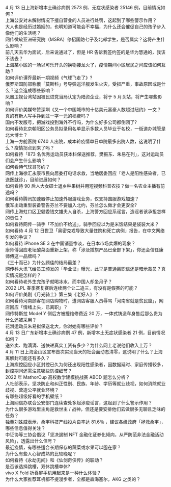 4 月 13 日上海新增本土确诊病例 2573 例、无症状感染者 25146 例，目前情况如何？  
上海公安对未解封情况下擅自营业的人员进行处罚，这起到了哪些警示作用？  
大人也是经历过婚姻的，也明知道可能会不幸福，为什么还会催促自己的孩子步入像他们的生活呢？  
网传微软亚洲研究院（MSRA）停招国防七子及北邮学生，是否属实？这将产生什么影响？  
前几天去华为面试，后来说通过了，但是 HR 告诉我签约签的是华为慧通的，我该不该去？  
上海某小区的一场以可乐开头的换物接龙火了，疫情期间小区居民之间应该如何互助？  
如何评价谭乔最新一期视频《气球飞走了》?  
俄罗斯国防部称俄「莫斯科」号导弹巡洋舰发生火灾，受损严重，事故原因或是什么？这会造成哪些影响？  
凤凰卫视台湾站因被民进党当局认定为陆资企业，将于 5 月关站，将产生哪些影响？  
如何评价美媒夸赞深圳《又一个中国城市的十亿美元富豪人数超过纽约》一文？  
真的有新人写手挣到过一字一元的稿费吗？  
国内不发版号，把游戏投到海外不行吗，为什么好多公司都倒闭了?  
如何看待北京朝阳区公务员拟录用名单显示多数人员毕业于名校，一街道办城管是北大博士？  
上海一方舱医院 6740 人出院，成本轮疫情单日单院最多出院人数，这说明了什么？疫情拐点到来了吗？  
如何看待「873 名优秀运动员获本科保送推荐，樊振东、朱易在列」，这对运动员们会产生什么影响？  
如何看待气球哥签约？  
网传上海徐汇永康市民向居委打电话求救，当地居委回应「老人是阳性感染者，已送医就诊」，目前进展如何？  
如何看待 90 后人大女硕士返乡种果树并用短视频科普农技？做一名农业主播有前途吗？  
如何看待腾讯加速器停止加速外服游戏业务，仅支持国服游戏加速？  
俄军出动重型装备警告芬兰不要加入北约，芬兰怎么做才会更安全?  
网传上海虹口区卫健委钱文雄夫人自杀，上海警方回应系谣言，造谣者该承担怎样的责任？  
如何看待网传一骑手「不加价不给送」，骑手回应以为是米饭结果是袋装大米？  
如何看待 4 月 12 日世卫「奥密克戎导致大量住院和死亡病例」报告，在中文网络引发的争议？  
如何看待 iPhone SE 3 在中国销量惨淡，在日本市场卖爆的现象？  
康师傅回应老坛酸菜面重新上架，称「涉及插旗产品已全部下架」，你还会信任康师傅这一品牌吗？  
《三十而已》为什么顾佳的结局最差？  
网传科大讯飞给员工颁发的「毕业证」曝光，此举是普通离职信还是暗示裁员？真实情况是怎样的？  
如何看待老外生完孩子就喝冰水，而中国人却坐月子？  
2022 LPL 春季赛复赛后连续两个让二追三，有没有是假赛的可能？  
如何评价美剧《月光骑士》第三集《老好人》？  
如何看待河南顾客在网店购物时，遭网店客服人员辱骂「河南省就是贫民窟」，网店回应「情绪上头，已离职」？  
网传特斯拉 Model Y 侧后方被撞维修费近 20 万，一体式铸造车身售后那么贵为什么还被采用？  
花滑运动员朱易拟保送北大，你对她有哪些评价？  
4 月 13 日广东新增本土确诊病例 47 例，新增本土无症状感染者 21 例，目前情况如何？  
送外卖、跑滴滴、送快递真实工资有多少？为什么网上老说他们收入上万？  
4 月 11 日上海金山区宣布首次实现当天的社会面动态清零，这说明了什么？上海离解封可能还有多久？  
上海疾控回应小区封控已久为何还出现阳性感染者，因数据延时、家庭传播较多，封控期间还需注意哪些防控细节？  
2022 年 MathorCup 高校数学建模挑战赛 ABCD 题怎么分析？  
人社部表示，坚决防止和纠正性别、民族、年龄、学历等就业歧视，如何消除就业歧视、营造公平就业环境？  
有哪些超级好看的手机壁纸？  
上海网信办联合公安部门连续查处多起涉疫谣言，这起到了什么警示作用？  
为什么很多游戏里主角是救世主 / 战神，但还是要安排他们去做很多无聊且乏味的任务？  
独董刘姝威表示，柔宇科技产线投片良率达 81.6％ ，建议各级政府「拯救柔宇」，哪些信息值得关注？  
中证协等三协会倡议「坚决遏制 NFT 金融化证券化倾向，从严防范非法金融活动风险」，透露出什么信号？  
最近疫情，有哪些适合长期保存的蔬菜或水果可以囤在家？  
为什么有些人心智成熟的比较晚呢？  
如何看待《永劫无间》和《仙剑奇侠传》的联动？  
是否该选择跳槽，双休跳槽单休?  
vivo X Fold 折叠屏手机用起来是一种什么体验？  
为什么大家推荐耳机都不提漫步者，全都是森海塞尔，AKG 之类的？  
